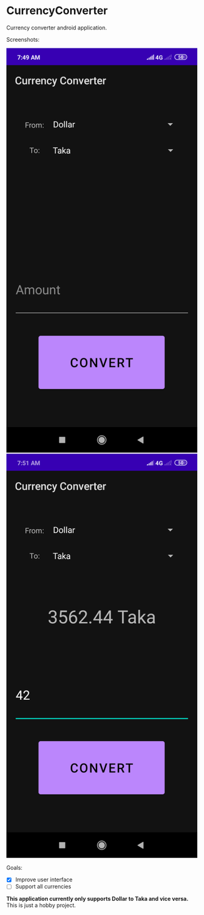 # CurrencyConverter

Currency converter android application.

Screenshots:

<img src="images/default-screenshot.png" width="500">
<img src="images/usage-screenshot.png" width="500">

Goals:

- [x] Improve user interface
- [ ] Support all currencies

**This application currently only supports Dollar to Taka and vice versa.** This is
just a hobby project.
